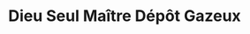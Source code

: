 ---
title: "Dieu Seul Maître Dépôt Gazeux"
url: /marchand-dessalines/dieu-seul-maitre-depot-gazeux/
shop: bebidas
---